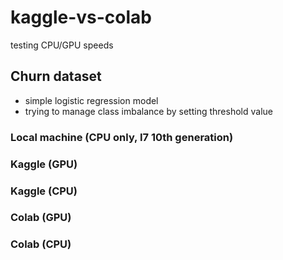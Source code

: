 # kaggle-vs-colab
testing CPU/GPU speeds

## Churn dataset

* simple logistic regression model 
* trying to manage class imbalance by setting threshold value

### Local machine (CPU only, I7 10th generation)

### Kaggle (GPU)

### Kaggle (CPU)

### Colab (GPU)

### Colab (CPU)
